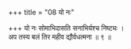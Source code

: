 +++
title = "08 यो नः"

+++
यो नः सोमाभिदासति सनाभिर्यश्च निष्ट्यः ।  
अप तस्य बलं तिर महीव द्यौर्वधत्मना ॥ ९ ॥